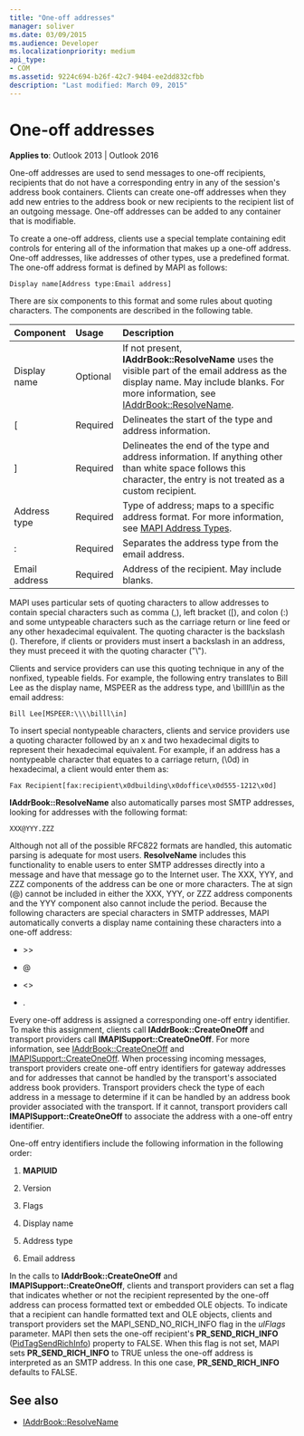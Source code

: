 ```yaml
---
title: "One-off addresses"
manager: soliver
ms.date: 03/09/2015
ms.audience: Developer
ms.localizationpriority: medium
api_type:
- COM
ms.assetid: 9224c694-b26f-42c7-9404-ee2dd832cfbb
description: "Last modified: March 09, 2015"
---
```


# One-off addresses

**Applies to**: Outlook 2013 | Outlook 2016 
  
One-off addresses are used to send messages to one-off recipients, recipients that do not have a corresponding entry in any of the session's address book containers. Clients can create one-off addresses when they add new entries to the address book or new recipients to the recipient list of an outgoing message. One-off addresses can be added to any container that is modifiable.
  
To create a one-off address, clients use a special template containing edit controls for entering all of the information that makes up a one-off address. One-off addresses, like addresses of other types, use a predefined format. The one-off address format is defined by MAPI as follows:
  
`Display name[Address type:Email address]`
  
There are six components to this format and some rules about quoting characters. The components are described in the following table.
  
|**Component**|**Usage**|**Description**|
|:-----|:-----|:-----|
|Display name  <br/> |Optional  <br/> |If not present, **IAddrBook::ResolveName** uses the visible part of the email address as the display name. May include blanks. For more information, see [IAddrBook::ResolveName](iaddrbook-resolvename.md).  <br/> |
|[  <br/> |Required  <br/> |Delineates the start of the type and address information.  <br/> |
|]  <br/> |Required  <br/> |Delineates the end of the type and address information. If anything other than white space follows this character, the entry is not treated as a custom recipient.  <br/> |
|Address type  <br/> |Required  <br/> |Type of address; maps to a specific address format. For more information, see [MAPI Address Types](mapi-address-types.md).  <br/> |
|:  <br/> |Required  <br/> |Separates the address type from the email address.  <br/> |
|Email address  <br/> |Required  <br/> |Address of the recipient. May include blanks.  <br/> |
   
MAPI uses particular sets of quoting characters to allow addresses to contain special characters such as comma (,), left bracket ([), and colon (:) and some untypeable characters such as the carriage return or line feed or any other hexadecimal equivalent. The quoting character is the backslash (\). Therefore, if clients or providers must insert a backslash in an address, they must preceed it with the quoting character ("\\").
  
Clients and service providers can use this quoting technique in any of the nonfixed, typeable fields. For example, the following entry translates to Bill Lee as the display name, MSPEER as the address type, and \\billll\in as the email address:
  
`Bill Lee[MSPEER:\\\\billl\in]`

To insert special nontypeable characters, clients and service providers use a quoting character followed by an x and two hexadecimal digits to represent their hexadecimal equivalent. For example, if an address has a nontypeable character that equates to a carriage return, (\0d) in hexadecimal, a client would enter them as:
  
`Fax Recipient[fax:recipient\x0dbuilding\x0doffice\x0d555-1212\x0d]`

**IAddrBook::ResolveName** also automatically parses most SMTP addresses, looking for addresses with the following format: 
  
`XXX@YYY.ZZZ`

Although not all of the possible RFC822 formats are handled, this automatic parsing is adequate for most users. **ResolveName** includes this functionality to enable users to enter SMTP addresses directly into a message and have that message go to the Internet user. The XXX, YYY, and ZZZ components of the address can be one or more characters. The at sign (@) cannot be included in either the XXX, YYY, or ZZZ address components and the YYY component also cannot include the period. Because the following characters are special characters in SMTP addresses, MAPI automatically converts a display name containing these characters into a one-off address: 
  
- \>\>
    
- @
    
- \<\>
    
- .
    
Every one-off address is assigned a corresponding one-off entry identifier. To make this assignment, clients call **IAddrBook::CreateOneOff** and transport providers call **IMAPISupport::CreateOneOff**. For more information, see [IAddrBook::CreateOneOff](iaddrbook-createoneoff.md) and [IMAPISupport::CreateOneOff](imapisupport-createoneoff.md). When processing incoming messages, transport providers create one-off entry identifiers for gateway addresses and for addresses that cannot be handled by the transport's associated address book providers. Transport providers check the type of each address in a message to determine if it can be handled by an address book provider associated with the transport. If it cannot, transport providers call **IMAPISupport::CreateOneOff** to associate the address with a one-off entry identifier. 
  
One-off entry identifiers include the following information in the following order:
  
1. **MAPIUID**
    
2. Version
    
3. Flags
    
4. Display name
    
5. Address type
    
6. Email address
    
In the calls to **IAddrBook::CreateOneOff** and **IMAPISupport::CreateOneOff**, clients and transport providers can set a flag that indicates whether or not the recipient represented by the one-off address can process formatted text or embedded OLE objects. To indicate that a recipient can handle formatted text and OLE objects, clients and transport providers set the MAPI_SEND_NO_RICH_INFO flag in the _ulFlags_ parameter. MAPI then sets the one-off recipient's **PR_SEND_RICH_INFO** ([PidTagSendRichInfo](pidtagsendrichinfo-canonical-property.md)) property to FALSE. When this flag is not set, MAPI sets **PR_SEND_RICH_INFO** to TRUE unless the one-off address is interpreted as an SMTP address. In this one case, **PR_SEND_RICH_INFO** defaults to FALSE. 
  
## See also

- [IAddrBook::ResolveName](iaddrbook-resolvename.md)

